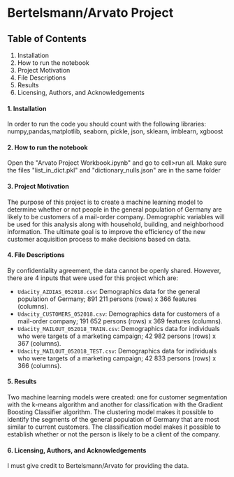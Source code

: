 # Bertelsmann/Arvato Project

## Table of Contents

1. Installation
2. How to run the notebook
3. Project Motivation
4. File Descriptions
5. Results
6. Licensing, Authors, and Acknowledgements

#### 1. Installation

In order to run the code you should count with the following libraries: 
numpy,pandas,matplotlib, seaborn, pickle, json, sklearn, imblearn, xgboost

#### 2. How to run the notebook

Open the "Arvato Project Workbook.ipynb" and go to cell>run all. Make sure the files "list_in_dict.pkl" and "dictionary_nulls.json" are in the same folder

#### 3. Project Motivation

The purpose of this project is to create a machine learning model to determine whether or not people in the general population of Germany are likely to be 
customers of a mail-order company. Demographic variables will be used for this analysis along with household, building, and neighborhood information. 
The ultimate goal is to improve the efficiency of the new customer acquisition process to make decisions based on data.

#### 4. File Descriptions

By confidentiality agreement, the data cannot be openly shared. However, there are 4 inputs that were used for this project which are:

- `Udacity_AZDIAS_052018.csv`: Demographics data for the general population of Germany; 891 211 persons (rows) x 366 features (columns).
- `Udacity_CUSTOMERS_052018.csv`: Demographics data for customers of a mail-order company; 191 652 persons (rows) x 369 features (columns).
- `Udacity_MAILOUT_052018_TRAIN.csv`: Demographics data for individuals who were targets of a marketing campaign; 42 982 persons (rows) x 367 (columns).
- `Udacity_MAILOUT_052018_TEST.csv`: Demographics data for individuals who were targets of a marketing campaign; 42 833 persons (rows) x 366 (columns).

#### 5. Results

Two machine learning models were created: one for customer segmentation with the k-means algorithm and another for classification with the Gradient Boosting Classifier 
algorithm. The clustering model makes it possible to identify the segments of the general population of Germany that are most similar to current customers. 
The classification model makes it possible to establish whether or not the person is likely to be a client of the company.

#### 6. Licensing, Authors, and Acknowledgements

I must give credit to Bertelsmann/Arvato for providing the data.
